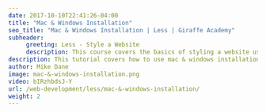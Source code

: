 ```yaml
---
date: 2017-10-10T22:41:26-04:00
title: "Mac & Windows Installation"
seo_title: "Mac & Windows Installation | Less | Giraffe Academy"
subheader:
     greeting: Less - Style a Website
     description: This course covers the basics of styling a website using Less. Work your way through the videos and we'll teach you everything you need to know to style a basic website!
description: This tutorial covers how to use mac & windows installation in Less.
author: Mike Dane
image: mac-&-windows-installation.png
video: bIRzhbdsJ-Y
url: /web-development/less/mac-&-windows-installation/
weight: 2
---
```

